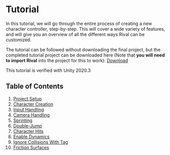 
# Tutorial

In this tutorial, we will go through the entire process of creating a new character controller, step-by-step. This will cover a wide variety of features, and will give you an overview of all the different ways Rival can be customized.

The tutorial can be followed without downloading the final project, but the completed tutorial project can be downloaded here (Note that **you will need to import Rival** into the project for this to work): [Download](./Downloads/Rival_Tutorial.zip)

This tutorial is verified with Unity 2020.3

## Table of Contents
1. [Project Setup](./Tutorial/tutorial-setup.md)
1. [Character Creation](./Tutorial/tutorial-charactercreation.md)
1. [Input Handling](./Tutorial/tutorial-input.md)
1. [Camera Handling](./Tutorial/tutorial-camera.md)
1. [Sprinting](./Tutorial/tutorial-sprint.md)
1. [Double-Jump](./Tutorial/tutorial-doublejump.md)
1. [Character Hits](./Tutorial/tutorial-characterhits.md)
1. [Enable Dynamics](./Tutorial/tutorial-enabledynamics.md)
1. [Ignore Collisions With Tag](./Tutorial/tutorial-ignorecollisions.md)
1. [Friction Surfaces](./Tutorial/tutorial-frictionsurface.md)